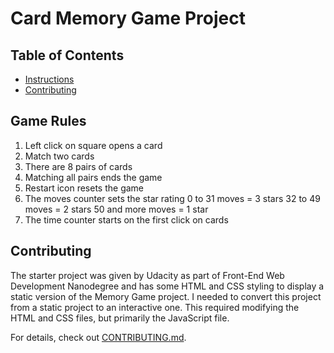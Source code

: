 # Card Memory Game Project

## Table of Contents

* [Instructions](#instructions)
* [Contributing](#contributing)

## Game Rules

1. Left click on square opens a card
2. Match two cards
3. There are 8 pairs of cards
3. Matching all pairs ends the game
4. Restart icon resets the game
5. The moves counter sets the star rating
0 to 31 moves = 3 stars
32 to 49 moves = 2 stars
50 and more moves = 1 star
6. The time counter starts on the first click on cards

## Contributing

The starter project was given by Udacity as part of Front-End Web Development Nanodegree and has some HTML and CSS styling to display a static version of the Memory Game project. I needed to convert this project from a static project to an interactive one. This required modifying the HTML and CSS files, but primarily the JavaScript file.

For details, check out [CONTRIBUTING.md](CONTRIBUTING.md).
